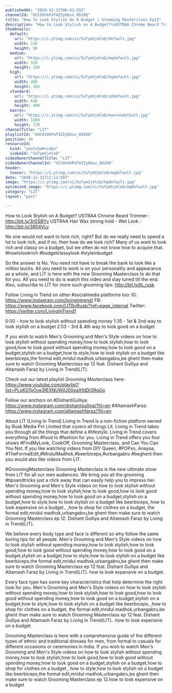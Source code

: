 ```yaml
---
publishedAt: "2020-12-31T06:41:33Z"
channelId: "UCCOVUkPaT4ZIy6bvx_OO16Q"
title: "How To Look Stylish On A Budget | Grooming Masterclass Ep12"
description: "How to Look Stylish on A Budget?\nUSTRAA Chrome Beard Trimmer :  http://bit.ly/3rGSBYv\nUSTRAA Hair Wax strong hold - Wet Look :  http://bit.ly/3804VLy\n\nNo one would not want to look rich, right? But do we really need to spend a lot to look rich, and if no, then how do we look rich? Many of us want to look rich and classy on a budget, but we often do not know how to acquire that. #howtolookrich #budgetclassylook #styleinbudget\n\nSo the answer is No. You need not have to break the bank to look like a million bucks. All you need to work is on your personality and appearance as a whole, and LIT is here with the new Grooming Masterclass to do that for you. All you need to do is watch this video and stay tuned till the end. Also, subscribe to LIT for more such grooming tips: http://bit.ly/lit_rusk\n\nFollow Living in Trend on other #socialmedia platforms too:\nIG: https://www.instagram.com/livingintrend/\nFB: https://www.facebook.com/LITByRusk/?ref=page_internal \nTwitter: https://twitter.com/LivingInTrend1\n\n0:00 - how to look stylish without spending money\n1:35 - 1st & 2nd way to look stylish on a budget\n2:53 - 3rd & 4th way to look good on a budget\n\nIf you wish to watch Men's Grooming and Men's Style videos on how to look stylish without spending money,how to look stylish,how to look good,how to look good without spending money,how to look good on a budget,stylish on a budget,how to style,how to look stylish on a budget like beerbiceps,the formal edit,mridul madhok,urbangabru,be ghent then make sure to watch Grooming Masterclass ep 12 feat. Dishant Gulliya and Altamash Faraz by Living in Trend(LIT).\n\nCheck out our latest playlist Grooming Masterclass here: https://www.youtube.com/playlist?list=PLoK07pOye3fEXNUWjlJ00oaXfdDt3RgGo\n\nFollow our anchors on\n#DishantGulliya: https://www.instagram.com/dishantgulliya/?hl=en\n#AltamashFaraz: https://www.instagram.com/altamashfaraz/?hl=en\n\nAbout LIT (Living In Trend)\nLiving in Trend is a non-fiction platform owned by Rusk Media Pvt Limited that covers all things Lit. Living in Trend takes you through all the things that define a #lifestyle. Living in Trend covers everything from #food to #fashion for you. Living in Trend offers you four shows #FindMyLook, CookOff, Grooming Masterclass, and Can You Can You Not. If you like watching videos from DIY Queen, #POPxo, Anaysa, #TheFormalEdit,#MridulMadhok,#beerbiceps,#urbangabru #beghent then you would also like videos from LIT. \n\n#GroomingMasterclass\nGrooming Masterclass is the new ultimate show from LIT for all our men audiences. We bring you all the grooming #tipsandtricks just a click away that can easily help you to impress her. Men's Grooming and Men's Style videos on how to look stylish without spending money,how to look stylish,how to look good,how to look good without spending money,how to look good on a budget,stylish on a budget,how to style,how to look stylish on a budget like beerbiceps, how to look expensive on a budget , ,how to shop for clothes on a budget, the formal edit,mridul madhok,urbangabru,be ghent then make sure to watch Grooming Masterclass ep 12. Dishant Gulliya and Altamash Faraz by Living in Trend(LIT).\n\nWe believe every body type and face is different so why follow the same boring tips for all people. Men's Grooming and Men's Style videos on how to look stylish without spending money,how to look stylish,how to look good,how to look good without spending money,how to look good on a budget,stylish on a budget,how to style,how to look stylish on a budget like beerbiceps,the formal edit,mridul madhok,urbangabru,be ghent then make sure to watch Grooming Masterclass ep 12 feat. Dishant Gulliya and Altamash Faraz by Living in Trend(LIT). how to look expensive on a budget.\n\nEvery face type has some key characteristics that help determine the right look for you. Men's Grooming and Men's Style videos on how to look stylish without spending money,how to look stylish,how to look good,how to look good without spending money,how to look good on a budget,stylish on a budget,how to style,how to look stylish on a budget like beerbiceps, ,how to shop for clothes on a budget, the formal edit,mridul madhok,urbangabru,be ghent then make sure to watch Grooming Masterclass ep 12 feat. Dishant Gulliya and Altamash Faraz by Living in Trend(LIT). .how to look expensive on a budget\n\nGrooming Masterclass is here with a comprehensive guide of the different types of ethnic and traditional dresses for men, from formal to casuals for different occasions or ceremonies in India. If you wish to watch Men's Grooming and Men's Style videos on how to look stylish without spending money,how to look stylish,how to look good,how to look good without spending money,how to look good on a budget,stylish on a budget,how to shop for clothes on a budget , how to style,how to look stylish on a budget like beerbiceps,the formal edit,mridul madhok,urbangabru,be ghent then make sure to watch Grooming Masterclass ep 12.how to look expensive on a budget"
thumbnails:
  default:
    url: "https://i.ytimg.com/vi/5uTymSjmloQ/default.jpg"
    width: 120
    height: 90
  medium:
    url: "https://i.ytimg.com/vi/5uTymSjmloQ/mqdefault.jpg"
    width: 320
    height: 180
  high:
    url: "https://i.ytimg.com/vi/5uTymSjmloQ/hqdefault.jpg"
    width: 480
    height: 360
  standard:
    url: "https://i.ytimg.com/vi/5uTymSjmloQ/sddefault.jpg"
    width: 640
    height: 480
  maxres:
    url: "https://i.ytimg.com/vi/5uTymSjmloQ/maxresdefault.jpg"
    width: 1280
    height: 720
channelTitle: "LIT"
playlistId: "UUCOVUkPaT4ZIy6bvx_OO16Q"
position: 40
resourceId:
  kind: "youtube#video"
  videoId: "5uTymSjmloQ"
videoOwnerChannelTitle: "LIT"
videoOwnerChannelId: "UCCOVUkPaT4ZIy6bvx_OO16Q"
header:
  teaser: "https://i.ytimg.com/vi/5uTymSjmloQ/mqdefault.jpg"
date: "2020-12-31T11:11:50Z"
image: "https://i.ytimg.com/vi/5uTymSjmloQ/hqdefault.jpg"
optimized_image: "https://i.ytimg.com/vi/5uTymSjmloQ/mqdefault.jpg"
category: "LIT"
layout: "post"

---
```

How to Look Stylish on A Budget?
USTRAA Chrome Beard Trimmer :  http://bit.ly/3rGSBYv
USTRAA Hair Wax strong hold - Wet Look :  http://bit.ly/3804VLy

No one would not want to look rich, right? But do we really need to spend a lot to look rich, and if no, then how do we look rich? Many of us want to look rich and classy on a budget, but we often do not know how to acquire that. #howtolookrich #budgetclassylook #styleinbudget

So the answer is No. You need not have to break the bank to look like a million bucks. All you need to work is on your personality and appearance as a whole, and LIT is here with the new Grooming Masterclass to do that for you. All you need to do is watch this video and stay tuned till the end. Also, subscribe to LIT for more such grooming tips: http://bit.ly/lit_rusk

Follow Living in Trend on other #socialmedia platforms too:
IG: https://www.instagram.com/livingintrend/
FB: https://www.facebook.com/LITByRusk/?ref=page_internal 
Twitter: https://twitter.com/LivingInTrend1

0:00 - how to look stylish without spending money
1:35 - 1st & 2nd way to look stylish on a budget
2:53 - 3rd & 4th way to look good on a budget

If you wish to watch Men's Grooming and Men's Style videos on how to look stylish without spending money,how to look stylish,how to look good,how to look good without spending money,how to look good on a budget,stylish on a budget,how to style,how to look stylish on a budget like beerbiceps,the formal edit,mridul madhok,urbangabru,be ghent then make sure to watch Grooming Masterclass ep 12 feat. Dishant Gulliya and Altamash Faraz by Living in Trend(LIT).

Check out our latest playlist Grooming Masterclass here: https://www.youtube.com/playlist?list=PLoK07pOye3fEXNUWjlJ00oaXfdDt3RgGo

Follow our anchors on
#DishantGulliya: https://www.instagram.com/dishantgulliya/?hl=en
#AltamashFaraz: https://www.instagram.com/altamashfaraz/?hl=en

About LIT (Living In Trend)
Living in Trend is a non-fiction platform owned by Rusk Media Pvt Limited that covers all things Lit. Living in Trend takes you through all the things that define a #lifestyle. Living in Trend covers everything from #food to #fashion for you. Living in Trend offers you four shows #FindMyLook, CookOff, Grooming Masterclass, and Can You Can You Not. If you like watching videos from DIY Queen, #POPxo, Anaysa, #TheFormalEdit,#MridulMadhok,#beerbiceps,#urbangabru #beghent then you would also like videos from LIT. 

#GroomingMasterclass
Grooming Masterclass is the new ultimate show from LIT for all our men audiences. We bring you all the grooming #tipsandtricks just a click away that can easily help you to impress her. Men's Grooming and Men's Style videos on how to look stylish without spending money,how to look stylish,how to look good,how to look good without spending money,how to look good on a budget,stylish on a budget,how to style,how to look stylish on a budget like beerbiceps, how to look expensive on a budget , ,how to shop for clothes on a budget, the formal edit,mridul madhok,urbangabru,be ghent then make sure to watch Grooming Masterclass ep 12. Dishant Gulliya and Altamash Faraz by Living in Trend(LIT).

We believe every body type and face is different so why follow the same boring tips for all people. Men's Grooming and Men's Style videos on how to look stylish without spending money,how to look stylish,how to look good,how to look good without spending money,how to look good on a budget,stylish on a budget,how to style,how to look stylish on a budget like beerbiceps,the formal edit,mridul madhok,urbangabru,be ghent then make sure to watch Grooming Masterclass ep 12 feat. Dishant Gulliya and Altamash Faraz by Living in Trend(LIT). how to look expensive on a budget.

Every face type has some key characteristics that help determine the right look for you. Men's Grooming and Men's Style videos on how to look stylish without spending money,how to look stylish,how to look good,how to look good without spending money,how to look good on a budget,stylish on a budget,how to style,how to look stylish on a budget like beerbiceps, ,how to shop for clothes on a budget, the formal edit,mridul madhok,urbangabru,be ghent then make sure to watch Grooming Masterclass ep 12 feat. Dishant Gulliya and Altamash Faraz by Living in Trend(LIT). .how to look expensive on a budget

Grooming Masterclass is here with a comprehensive guide of the different types of ethnic and traditional dresses for men, from formal to casuals for different occasions or ceremonies in India. If you wish to watch Men's Grooming and Men's Style videos on how to look stylish without spending money,how to look stylish,how to look good,how to look good without spending money,how to look good on a budget,stylish on a budget,how to shop for clothes on a budget , how to style,how to look stylish on a budget like beerbiceps,the formal edit,mridul madhok,urbangabru,be ghent then make sure to watch Grooming Masterclass ep 12.how to look expensive on a budget